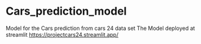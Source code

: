 # Cars_prediction_model
 Model for the Cars prediction from cars 24 data set
 The Model deployed at streamlit https://projectcars24.streamlit.app/
